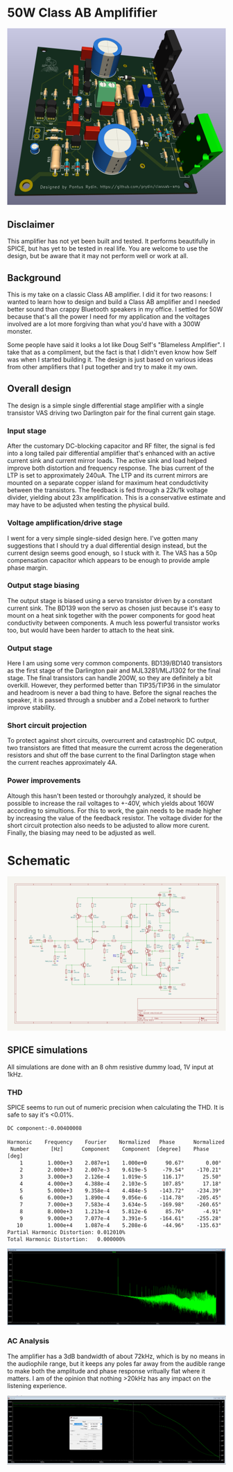 # 50W Class AB Amplififier

![3D rendering](images/3d.png)

## Disclaimer
This amplifier has not yet been built and tested. It performs beautifully in SPICE, but has yet to be tested in real life. You are
welcome to use the design, but be aware that it may not perform well or work at all.

## Background
This is my take on a classic Class AB amplifier. I did it for two reasons: I wanted to learn how to design and build a Class AB amplifier and
I needed better sound than crappy Bluetooth speakers in my office. I settled for 50W because that's all the power I need for my application
and the voltages involved are a lot more forgiving than what you'd have with a 300W monster. 

Some people have said it looks a lot like Doug Self's "Blameless Amplifier". I take that as a compliment, but the fact is that I didn't even
know how Self was when I started building it. The design is just based on various ideas from other amplifiers that I put together and try to
make it my own.

## Overall design
The design is a simple single differential stage amplifier with a single transistor VAS driving two Darlington pair for the final current 
gain stage. 

### Input stage
After the customary DC-blocking capacitor and RF filter, the signal is fed into a long tailed pair differential amplifier that's enhanced with 
an active current sink and current mirror loads. The active sink and load helped improve both distortion and frequency response. The bias 
current of the LTP is set to approximately 240uA. The LTP and its current mirrors are mounted on a separate copper island for maximum heat
condudctivity between the transistors. The feedback is fed through a 22k/1k voltage divider, yielding about 23x amplification. This is a 
conservative estimate and may have to be adjusted when testing the physical build.

### Voltage amplification/drive stage
I went for a very simple single-sided design here. I've gotten many suggestions that I should try a dual differential design instead, but 
the current design seems good enough, so I stuck with it. The VAS has a 50p compensation capacitor which appears to be enough to provide 
ample phase margin.

### Output stage biasing
The output stage is biased using a servo transistor driven by a constant current sink. The BD139 won the servo as chosen just because it's
easy to mount on a heat sink together with the power components for good heat conductivity between components. A much less powerful 
transistor works too, but would have been harder to attach to the heat sink.

### Output stage
Here I am using some very common components. BD139/BD140 transistors as the first stage of the Darlington pair and MJL3281/MLJ1302 for
the final stage. The final transistors can handle 200W, so they are definitely a bit overkill. However, they performed better than
TIP35/TIP36 in the simulator and headroom is never a bad thing to have. Before the signal reaches the speaker, it is passed through
a snubber and a Zobel network to further improve stability.

### Short circuit projection 
To protect against short circuits, overcurrent and catastrophic DC output, two transistors are fitted that measure the curremt across
the degeneration resistors and shut off the base current to the final Darlington stage when the current reaches approximately 4A. 

### Power improvements
Altough this hasn't been tested or thorouhgly analyzed, it should be possible to increase the rail voltages to +-40V, which yields about
160W according to simultions. For this to work, the gain needs to be made higher by increasing the value of the feedback resistor. The
voltage divider for the short circuit protection also needs to be adjusted to allow more curent. Finally, the biasing may need to be adjusted
as well. 

# Schematic
![Schematic](images/schematic.png)

## SPICE simulations

All simulations are done with an 8 ohm resistive dummy load, 1V input at 1kHz.

### THD
SPICE seems to run out of numeric precision when calculating the THD. It is safe to say it's <0.01%.
```Fourier components of V(out)
DC component:-0.00400008

Harmonic	Frequency	 Fourier 	Normalized	 Phase  	Normalized
 Number 	  [Hz]   	Component	 Component	[degree]	Phase [deg]
    1   	 1.000e+3	 2.087e+1	 1.000e+0	   90.67°	    0.00°
    2   	 2.000e+3	 2.007e-3	 9.619e-5	  -79.54°	 -170.21°
    3   	 3.000e+3	 2.126e-4	 1.019e-5	  116.17°	   25.50°
    4   	 4.000e+3	 4.388e-4	 2.103e-5	  107.85°	   17.18°
    5   	 5.000e+3	 9.358e-4	 4.484e-5	 -143.72°	 -234.39°
    6   	 6.000e+3	 1.890e-4	 9.056e-6	 -114.78°	 -205.45°
    7   	 7.000e+3	 7.583e-4	 3.634e-5	 -169.98°	 -260.65°
    8   	 8.000e+3	 1.213e-4	 5.812e-6	   85.76°	   -4.91°
    9   	 9.000e+3	 7.077e-4	 3.391e-5	 -164.61°	 -255.28°
   10   	 1.000e+4	 1.087e-4	 5.208e-6	  -44.96°	 -135.63°
Partial Harmonic Distortion: 0.012010%
Total Harmonic Distortion:   0.000000%
```

![FFT](images/fft.png)

### AC Analysis
The amplifier has a 3dB bandwidth of about 72kHz, which is by no means in the audiophile range, but it keeps any poles far away from the audible 
range to make both the amplitude and phase response vritually flat where it matters. I am of the opinion that nothing >20kHz has any impact on
the listening experience.

![Bode plot](images/bode.png)

